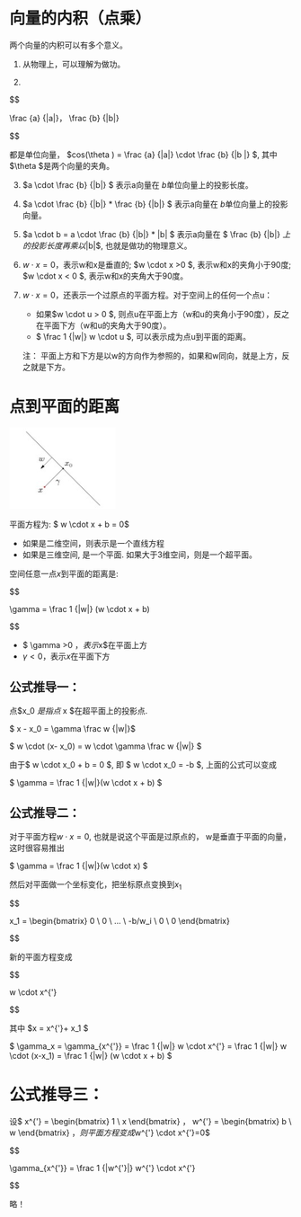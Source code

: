 # 向量的内积（点乘）

两个向量的内积可以有多个意义。

1. 从物理上，可以理解为做功。

2.  


$$


 \frac {a} {\|a\|}， \frac {b} {\|b\|} 


$$


都是单位向量，  $cos(\theta ) = \frac {a} {\|a\|} \cdot \frac {b} {\|b \|}  $, 其中 $\theta $是两个向量的夹角。

3. $a \cdot \frac {b} {|b|} $ 表示a向量在 $b$单位向量上的投影长度。

4.  $a \cdot \frac {b} {|b|} * \frac {b} {|b|}   $ 表示a向量在 $b$单位向量上的投影向量。

5. $a \cdot b =  a \cdot \frac {b} {|b|} * |b| $  表示a向量在 $ \frac {b} {|b|} $上的投影长度再乘以$|b|$, 也就是做功的物理意义。

6. $w \cdot x = 0$，表示w和x是垂直的; $w \cdot x >0 $, 表示w和x的夹角小于90度; $w \cdot x < 0 $, 表示w和x的夹角大于90度。

7. $w \cdot x = 0$，还表示一个过原点的平面方程。对于空间上的任何一个点u：
   * 如果$w \cdot u > 0 $, 则点u在平面上方（w和u的夹角小于90度），反之在平面下方（w和u的夹角大于90度）。
   * $ \frac 1 {|w|} w \cdot  u  $, 可以表示成为点u到平面的距离。

   注： 平面上方和下方是以w的方向作为参照的，如果和w同向，就是上方，反之就是下方。

# 点到平面的距离

![img](image/dd096b404a60f9f534995fafbfee2b23_b-1573440940843.jpg)

平面方程为:  $ w \cdot x + b = 0$

- 如果是二维空间，则表示是一个直线方程
- 如果是三维空间, 是一个平面. 如果大于3维空间，则是一个超平面。

空间任意一点$x$到平面的距离是:  




$$



\gamma = \frac 1 {|w|} (w \cdot x + b)



$$




- $ \gamma >0 $，表示$x$在平面上方
- $\gamma<0$，表示$x$在平面下方

## 公式推导一：

点$x_0 $是指点$ x $在超平面上的投影点.  

 $ x - x_0 = \gamma  \frac w {|w|}$

 $ w \cdot (x- x_0) = w \cdot \gamma  \frac w {|w|} $

 由于$ w \cdot x_0 + b = 0  $, 即 $ w \cdot x_0  = -b  $, 上面的公式可以变成

  $ \gamma = \frac 1 {|w|}(w \cdot x + b) $

## 公式推导二： 

对于平面方程$w \cdot x = 0$, 也就是说这个平面是过原点的， w是垂直于平面的向量，这时很容易推出

  $ \gamma = \frac 1 {|w|}(w \cdot x) $

然后对平面做一个坐标变化，把坐标原点变换到$x_1$



$$



x_1 = 
\begin{bmatrix} 
0 \\
0 \\
... \\
-b/w_i \\
0 \\
0
\end{bmatrix}



$$



新的平面方程变成



$$



w \cdot x^{'}



$$



其中 $x = x^{'}+ x_1 $

$ \gamma_x = \gamma_{x^{'}} = \frac 1 {|w|} w \cdot  x^{'} = \frac 1 {|w|} w \cdot  (x-x_1) = \frac 1 {|w|} (w \cdot x + b) $

# 公式推导三：

设$
x^{'} = 
\begin{bmatrix} 
1 \\
x
\end{bmatrix}
， 
w^{'} = 
\begin{bmatrix} 
b \\
w
\end{bmatrix}
$，则平面方程变成$w^{'}  \cdot x^{'}=0$




$$


 \gamma_{x^{'}} = \frac 1 {|w^{'}|} w^{'} \cdot x^{'} 


$$




略！